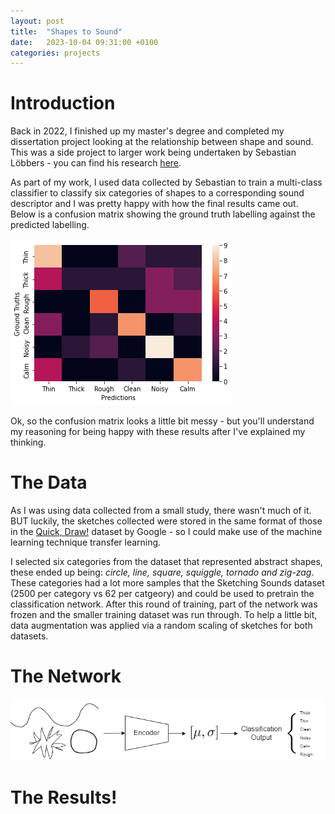 ```yaml
---
layout: post
title:  "Shapes to Sound"
date:   2023-10-04 09:31:00 +0100
categories: projects
---
```


# Introduction

Back in 2022, I finished up my master's degree and completed my dissertation project looking at the relationship between shape and sound. This was a side project to larger work being undertaken by Sebastian Löbbers - you can find his research [here](https://sebastianlobbers.com/). 

As part of my work, I used data collected by Sebastian to train a multi-class classifier to classify six categories of shapes to a corresponding sound descriptor and I was pretty happy with how the final results came out. Below is a confusion matrix showing the ground truth labelling against the predicted labelling. 

![confusion_matrix_ss](/assets/img/ss/ss_heatmap.png)

Ok, so the confusion matrix looks a little bit messy - but you'll understand my reasoning for being happy with these results after I've explained my thinking.

# The Data

As I was using data collected from a small study, there wasn't much of it. BUT luckily, the sketches collected were stored in the same format of those in the [Quick, Draw!](https://github.com/googlecreativelab/quickdraw-dataset) dataset by Google - so I could make use of the machine learning technique transfer learning.

I selected six categories from the dataset that represented abstract shapes, these ended up being: *circle, line, square, squiggle, tornado and zig-zag*. These categories had a lot more samples that the Sketching Sounds dataset (2500 per category vs 62 per catgeory) and could be used to pretrain the classification network. After this round of training, part of the network was frozen and the smaller training dataset was run through. To help a little bit, data augmentation was applied via a random scaling of sketches for both datasets.

# The Network

![terrible_network_diagram](/assets/img/ss/classification_network.png)

# The Results!

<!-- ![confusion_matrix_qd](/assets/img/qd_heatmap.png) -->
